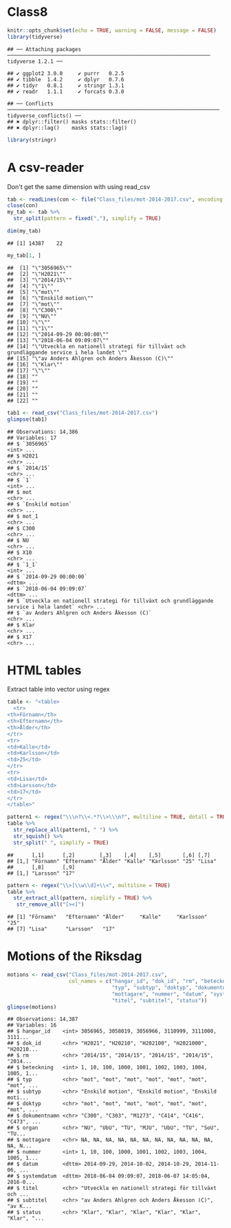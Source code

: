 Class8
================

``` r
knitr::opts_chunk$set(echo = TRUE, warning = FALSE, message = FALSE)
library(tidyverse)
```

    ## ── Attaching packages ────────────────────────────────────────────────────────────────── tidyverse 1.2.1 ──

    ## ✔ ggplot2 3.0.0     ✔ purrr   0.2.5
    ## ✔ tibble  1.4.2     ✔ dplyr   0.7.6
    ## ✔ tidyr   0.8.1     ✔ stringr 1.3.1
    ## ✔ readr   1.1.1     ✔ forcats 0.3.0

    ## ── Conflicts ───────────────────────────────────────────────────────────────────── tidyverse_conflicts() ──
    ## ✖ dplyr::filter() masks stats::filter()
    ## ✖ dplyr::lag()    masks stats::lag()

``` r
library(stringr)
```

A csv-reader
============

Don't get the same dimension with using read\_csv

``` r
tab <- readLines(con <- file("Class_files/mot-2014-2017.csv", encoding = "UTF-8"))
close(con)
my_tab <- tab %>% 
  str_split(pattern = fixed(","), simplify = TRUE)

dim(my_tab)
```

    ## [1] 14387    22

``` r
my_tab[1, ]
```

    ##  [1] "\"3056965\""                                                                             
    ##  [2] "\"H2021\""                                                                               
    ##  [3] "\"2014/15\""                                                                             
    ##  [4] "\"1\""                                                                                   
    ##  [5] "\"mot\""                                                                                 
    ##  [6] "\"Enskild motion\""                                                                      
    ##  [7] "\"mot\""                                                                                 
    ##  [8] "\"C300\""                                                                                
    ##  [9] "\"NU\""                                                                                  
    ## [10] "\"\""                                                                                    
    ## [11] "\"1\""                                                                                   
    ## [12] "\"2014-09-29 00:00:00\""                                                                 
    ## [13] "\"2018-06-04 09:09:07\""                                                                 
    ## [14] "\"Utveckla en nationell strategi för tillväxt och grundläggande service i hela landet \""
    ## [15] "\"av Anders Ahlgren och Anders Åkesson (C)\""                                            
    ## [16] "\"Klar\""                                                                                
    ## [17] "\"\""                                                                                    
    ## [18] ""                                                                                        
    ## [19] ""                                                                                        
    ## [20] ""                                                                                        
    ## [21] ""                                                                                        
    ## [22] ""

``` r
tab1 <- read_csv("Class_files/mot-2014-2017.csv")
glimpse(tab1)
```

    ## Observations: 14,386
    ## Variables: 17
    ## $ `3056965`                                                                             <int> ...
    ## $ H2021                                                                                 <chr> ...
    ## $ `2014/15`                                                                             <chr> ...
    ## $ `1`                                                                                   <int> ...
    ## $ mot                                                                                   <chr> ...
    ## $ `Enskild motion`                                                                      <chr> ...
    ## $ mot_1                                                                                 <chr> ...
    ## $ C300                                                                                  <chr> ...
    ## $ NU                                                                                    <chr> ...
    ## $ X10                                                                                   <chr> ...
    ## $ `1_1`                                                                                 <int> ...
    ## $ `2014-09-29 00:00:00`                                                                 <dttm> ...
    ## $ `2018-06-04 09:09:07`                                                                 <dttm> ...
    ## $ `Utveckla en nationell strategi för tillväxt och grundläggande service i hela landet` <chr> ...
    ## $ `av Anders Ahlgren och Anders Åkesson (C)`                                            <chr> ...
    ## $ Klar                                                                                  <chr> ...
    ## $ X17                                                                                   <chr> ...

HTML tables
===========

Extract table into vector using regex

``` r
table <- "<table>
  <tr>
<th>Förnamn</th>
<th>Efternamn</th> 
<th>Ålder</th>
</tr>
<tr>
<td>Kalle</td>
<td>Karlsson</td> 
<td>25</td>
</tr>
<tr>
<td>Lisa</td>
<td>Larsson</td> 
<td>17</td>
</tr>
</table>"

pattern1 <- regex("\\\n?\\<.*?\\>\\\n?", multiline = TRUE, dotall = TRUE)
table %>%
  str_replace_all(pattern1, " ") %>%
  str_squish() %>%
  str_split(" ", simplify = TRUE)
```

    ##      [,1]      [,2]        [,3]    [,4]    [,5]       [,6] [,7]  
    ## [1,] "Förnamn" "Efternamn" "Ålder" "Kalle" "Karlsson" "25" "Lisa"
    ##      [,8]      [,9]
    ## [1,] "Larsson" "17"

``` r
pattern <- regex("\\>[\\w\\d]+\\<", multiline = TRUE)
table %>%
  str_extract_all(pattern, simplify = TRUE) %>%
   str_remove_all("[><]")
```

    ## [1] "Förnamn"   "Efternamn" "Ålder"     "Kalle"     "Karlsson"  "25"       
    ## [7] "Lisa"      "Larsson"   "17"

Motions of the Riksdag
======================

``` r
motions <- read_csv("Class_files/mot-2014-2017.csv", 
                    col_names = c("hangar_id", "dok_id", "rm", "beteckning", 
                                  "typ", "subtyp", "doktyp", "dokumentnamn",  "organ", 
                                  "mottagare", "nummer", "datum", "systemdatum", 
                                  "titel", "subtitel", "status"))
glimpse(motions)
```

    ## Observations: 14,387
    ## Variables: 16
    ## $ hangar_id    <int> 3056965, 3058019, 3056966, 3110999, 3111000, 3111...
    ## $ dok_id       <chr> "H2021", "H20210", "H202100", "H2021000", "H20210...
    ## $ rm           <chr> "2014/15", "2014/15", "2014/15", "2014/15", "2014...
    ## $ beteckning   <int> 1, 10, 100, 1000, 1001, 1002, 1003, 1004, 1005, 1...
    ## $ typ          <chr> "mot", "mot", "mot", "mot", "mot", "mot", "mot", ...
    ## $ subtyp       <chr> "Enskild motion", "Enskild motion", "Enskild moti...
    ## $ doktyp       <chr> "mot", "mot", "mot", "mot", "mot", "mot", "mot", ...
    ## $ dokumentnamn <chr> "C300", "C303", "M1273", "C414", "C416", "C473", ...
    ## $ organ        <chr> "NU", "UbU", "TU", "MJU", "UbU", "TU", "SoU", "TU...
    ## $ mottagare    <chr> NA, NA, NA, NA, NA, NA, NA, NA, NA, NA, NA, NA, N...
    ## $ nummer       <int> 1, 10, 100, 1000, 1001, 1002, 1003, 1004, 1005, 1...
    ## $ datum        <dttm> 2014-09-29, 2014-10-02, 2014-10-29, 2014-11-06, ...
    ## $ systemdatum  <dttm> 2018-06-04 09:09:07, 2018-06-07 14:05:04, 2016-0...
    ## $ titel        <chr> "Utveckla en nationell strategi för tillväxt och ...
    ## $ subtitel     <chr> "av Anders Ahlgren och Anders Åkesson (C)", "av K...
    ## $ status       <chr> "Klar", "Klar", "Klar", "Klar", "Klar", "Klar", "...
